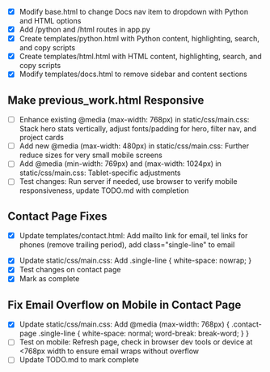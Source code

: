 - [x] Modify base.html to change Docs nav item to dropdown with Python and HTML options
- [x] Add /python and /html routes in app.py
- [x] Create templates/python.html with Python content, highlighting, search, and copy scripts
- [x] Create templates/html.html with HTML content, highlighting, search, and copy scripts
- [x] Modify templates/docs.html to remove sidebar and content sections

## Make previous_work.html Responsive
- [ ] Enhance existing @media (max-width: 768px) in static/css/main.css: Stack hero stats vertically, adjust fonts/padding for hero, filter nav, and project cards
- [ ] Add new @media (max-width: 480px) in static/css/main.css: Further reduce sizes for very small mobile screens
- [ ] Add @media (min-width: 769px) and (max-width: 1024px) in static/css/main.css: Tablet-specific adjustments
- [ ] Test changes: Run server if needed, use browser to verify mobile responsiveness, update TODO.md with completion

## Contact Page Fixes
- [x] Update templates/contact.html: Add mailto link for email, tel links for phones (remove trailing period), add class="single-line" to email <p>
- [x] Update static/css/main.css: Add .single-line { white-space: nowrap; }
- [x] Test changes on contact page
- [x] Mark as complete

## Fix Email Overflow on Mobile in Contact Page
- [x] Update static/css/main.css: Add @media (max-width: 768px) { .contact-page .single-line { white-space: normal; word-break: break-word; } }
- [ ] Test on mobile: Refresh page, check in browser dev tools or device at <768px width to ensure email wraps without overflow
- [ ] Update TODO.md to mark complete
